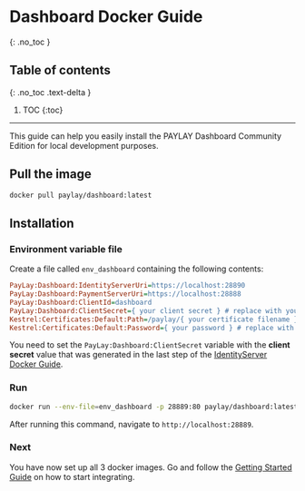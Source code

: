 # Dashboard Docker Guide
{: .no_toc }

## Table of contents
{: .no_toc .text-delta }

1. TOC
{:toc}

---
This guide can help you easily install the PAYLAY Dashboard Community Edition for local development purposes.

## Pull the image
~~~ bash
docker pull paylay/dashboard:latest
~~~

## Installation
### Environment variable file

Create a file called `env_dashboard` containing the following contents:
~~~ ini
PayLay:Dashboard:IdentityServerUri=https://localhost:28890
PayLay:Dashboard:PaymentServerUri=https://localhost:28888
PayLay:Dashboard:ClientId=dashboard
PayLay:Dashboard:ClientSecret={ your client secret } # replace with your client secret #
Kestrel:Certificates:Default:Path=/paylay/{ your certificate filename } # replace with your certificate name
Kestrel:Certificates:Default:Password={ your password } # replace with your certificate password
~~~
You need to set the `PayLay:Dashboard:ClientSecret` variable with the **client secret** value that was generated in the last step of the [IdentityServer Docker Guide](/identityserver/docker.md).

### Run
~~~ bash
docker run --env-file=env_dashboard -p 28889:80 paylay/dashboard:latest run
~~~

After running this command, navigate to `http://localhost:28889`.

### Next
You have now set up all 3 docker images. Go and follow the [Getting Started Guide](getting-started-guide.md) on how to start integrating.